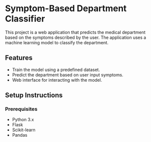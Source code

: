 # Symptom-Based Department Classifier

This project is a web application that predicts the medical department based on the symptoms described by the user. The application uses a machine learning model to classify the department.

## Features

- Train the model using a predefined dataset.
- Predict the department based on user input symptoms.
- Web interface for interacting with the model.

## Setup Instructions

### Prerequisites

- Python 3.x
- Flask
- Scikit-learn
- Pandas
